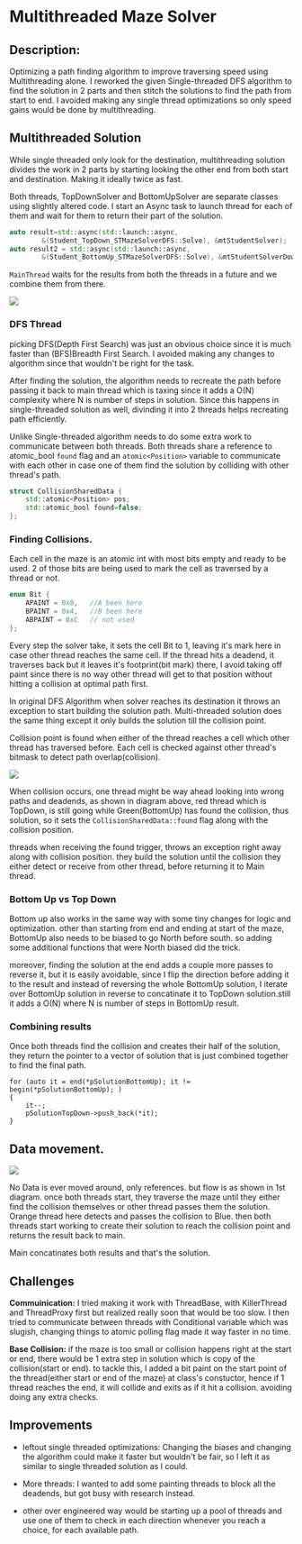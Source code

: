 # Multithreaded Maze Solver

## Description:
Optimizing a path finding algorithm to improve traversing speed using Multithreading alone. I reworked the given Single-threaded DFS algorithm to find the solution in 2 parts and then stitch the solutions to find the path from start to end. I avoided making any single thread optimizations so only speed gains would be done by multithreading.

## Multithreaded Solution
While single threaded only look for the destination, multithreading solution divides the work in 2 parts by starting looking the other end from both start and destination. Making it ideally twice as fast. 

Both threads, TopDownSolver and BottomUpSolver are separate classes using slightly altered code. I start an Async task to launch thread for each of them and wait for them to return their part of the solution.

``` c++
auto result=std::async(std::launch::async,
        &(Student_TopDown_STMazeSolverDFS::Solve), &mtStudentSolver);
auto result2 = std::async(std::launch::async,
        &(Student_BottomUp_STMazeSolverDFS::Solve), &mtStudentSolverDown);
```

`MainThread` waits for the results from both the threads in a future and we combine them from there.

![][red]

[red]: Maze%20Solver.png

 ### DFS Thread
picking DFS(Depth First Search) was just an obvious choice since it is much faster than (BFS)Breadth First Search. I avoided making any changes to algorithm since that wouldn't be right for the task. 

After finding the solution, the algorithm needs to recreate the path before passing it back to main thread which is taxing since it adds a O(N) complexity where N is number of steps in solution.
Since this happens in single-threaded solution as well, divinding it into 2 threads helps recreating path efficiently.

Unlike Single-threaded algorithm needs to do some extra work to communicate between both threads. Both threads share a reference to atomic_bool `found` flag and an `atomic<Position>` variable to communicate with each other in case one of them find the solution by colliding with other thread's path.

``` c++
struct CollisionSharedData {
	std::atomic<Position> pos;
	std::atomic_bool found=false;
}; 
```

### Finding Collisions.
Each cell in the maze is an atomic int with most bits empty and ready to be used. 2 of those bits are being used to mark the cell as traversed by a thread or not. 
``` c++
enum Bit {
	APAINT = 0x8,   //A been here
	BPAINT = 0x4,   //B been here
	ABPAINT = 0xC   // not used
};
```
Every step the solver take, it sets the cell Bit to 1, leaving it's mark here in case other thread reaches the same cell. If the thread hits a deadend, it traverses back but it leaves it's footprint(bit mark) there, I avoid taking off paint since there is no way other thread will get to that position without hitting a collision at optimal path first.

In original DFS Algorithm when solver reaches its destination it throws an exception to start building the solution path. Multi-threaded solution does the same thing except it only builds the solution till the collision point.

Collision point is found when either of the thread reaches a cell which other thread has traversed before. Each cell is checked against other thread's bitmask to detect path overlap(collision).

![][ref]

[ref]: MazeCollision.png

When collision occurs, one thread might be way ahead looking into wrong paths and deadends, as shown in diagram above, red thread which is TopDown, is still going while Green(BottomUp) has found the collision, thus solution, so it sets the `CollisionSharedData::found` flag along with the collision position.

threads when receiving the found trigger, throws an exception right away along with collision position. they build the solution until the collision they either detect or receive from other thread, before returning it to Main thread.

 ### Bottom Up vs Top Down
Bottom up also works in the same way with some tiny changes for logic and optimization.
other than starting from end and ending at start of the maze, BottomUp also needs to be biased to go North before south. so adding some additional functions that were North biased did the trick.

moreover, finding the solution at the end adds a couple more passes to reverse it, but it is easily avoidable, since I flip the direction before adding it to the result and instead of reversing the whole BottomUp solution, I iterate over BottomUp solution in reverse to concatinate it to TopDown solution.still it adds a O(N) where N is number of steps in BottomUp result.

 ### Combining results

 Once both threads find the collision and creates their half of the solution, they return the pointer to a vector of solution that is just combined together to find the final path.

```
for (auto it = end(*pSolutionBottomUp); it != begin(*pSolutionBottomUp); )
{
    it--;
    pSolutionTopDown->push_back(*it);
}
```

 ## Data movement.

![][red]

No Data is ever moved around, only references. but flow is as shown in 1st diagram. 
once both threads start, they traverse the maze until they either find the collision themselves or other thread passes them the solution.
Orange thread here detects and passes the collision to Blue. then both threads start working to create their solution to reach the collision point and returns the result back to main.

Main concatinates both results and that's the solution.

 ## Challenges
**Commuinication:** I tried making it work with ThreadBase, with KillerThread and ThreadProxy first but realized really soon that would be too slow. I then tried to communicate between threads with Conditional variable which was slugish, changing things to atomic polling flag made it way faster in no time.
 
 **Base Collision:** if the maze is too small or collision happens right at the start or end, there would be 1 extra step in solution which is copy of the collision(start or end). to tackle this, I added a bit paint on the start point of the thread(either start or end of the maze) at class's constuctor, hence if 1 thread reaches the end, it will collide and exits as if it hit a collision. avoiding doing any extra checks.

 ## Improvements
 - leftout single threaded optimizations: Changing the biases and changing the algorithm could make it faster but wouldn't be fair, so I left it as similar to single threaded solution as I could.

 - More threads: I wanted to add some painting threads to block all the deadends, but got busy with research instead.
 
 - other over engineered way would be starting up a pool of threads and use one of them to check in each direction whenever you reach a choice, for each available path.
